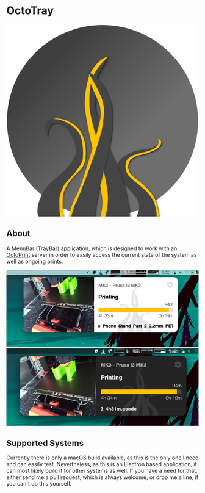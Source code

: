 # OctoTray

<p align="center">
    <img alt="Logo" src="Resources/icon.png" width="512px" />
</p>

## About

A MenuBar (TrayBar) application, which is designed to work with an
[OctoPrint](https://octoprint.org/) server in order to easily access the
current state of the system as well as ongoing prints.

<p align="center">
    <img alt="Screenshot of Light Mode" src="Resources/Screenshot-LightMode.png" width="640px" />
    <img alt="Screenshot of Dark Mode" src="Resources/Screenshot-DarkMode.png" width="640px" />
</p>


## Supported Systems

Currently there is only a macOS build available, as this is the only one I need
and can easily test. Nevertheless, as this is an Electron based application,
it can most likely build it for other systems as well. If you have a need for
that, either send me a pull request, which is always welcome, or drop me
a line, if you can't do this yourself.

